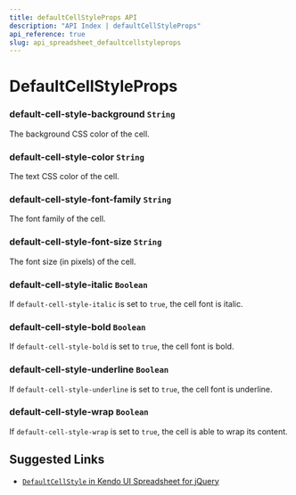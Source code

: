 ```yaml
---
title: defaultCellStyleProps API
description: "API Index | defaultCellStyleProps"
api_reference: true
slug: api_spreadsheet_defaultcellstyleprops
---
```


# DefaultCellStyleProps

### default-cell-style-background `String`

The background CSS color of the cell.

### default-cell-style-color `String`

The text CSS color of the cell.

### default-cell-style-font-family `String`

The font family of the cell.

### default-cell-style-font-size `String`

The font size (in pixels) of the cell.

### default-cell-style-italic `Boolean`

If `default-cell-style-italic` is set to `true`, the cell font is italic.

### default-cell-style-bold `Boolean`

If `default-cell-style-bold` is set to `true`, the cell font is bold.

### default-cell-style-underline `Boolean`

If `default-cell-style-underline` is set to `true`, the cell font is underline.

### default-cell-style-wrap `Boolean`

If `default-cell-style-wrap` is set to `true`, the cell is able to wrap its content.

## Suggested Links

* [`DefaultCellStyle` in Kendo UI Spreadsheet for jQuery](https://docs.telerik.com/kendo-ui/api/javascript/ui/spreadsheet/configuration/defaultcellstyle)
